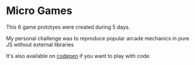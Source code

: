 # Micro Games

This 6 game prototyes were created during 5 days.

My personal challenge was to reproduce popular arcade mechanics in pure JS without external libraries

It's also available on [codepen](https://codepen.io/collection/AVpGQo/) if you want to play with code.
